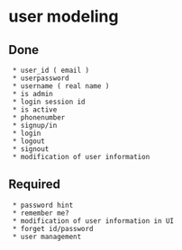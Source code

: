 user modeling
====

Done
---
```
 * user_id ( email )
 * userpassword 
 * username ( real name )
 * is admin
 * login session id
 * is active
 * phonenumber
 * signup/in 
 * login
 * logout
 * signout
 * modification of user information
```

Required 
---
```
 * password hint
 * remember me?
 * modification of user information in UI
 * forget id/password
 * user management
```
